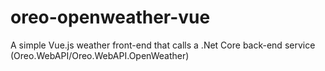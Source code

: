 # oreo-openweather-vue

A simple Vue.js weather front-end that calls a .Net Core back-end service (Oreo.WebAPI/Oreo.WebAPI.OpenWeather)
